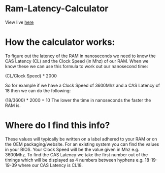# Ram-Latency-Calculator

View live [here](https://chrislrogers.github.io/Ram-Latency-Calculator/)

# How the calculator works:

To figure out the latency of the RAM in nanoseconds we need to know the CAS Latency (CL) and the Clock Speed (in Mhz) of our RAM. When we know these we can use this formula to work out our nanosecond time:

(CL/Clock Speed) * 2000

So for example if we have a Clock Speed of 3600Mhz and a CAS Latency of 18 then we can do the following:

(18/3600) * 2000 = 10
The lower the time in nanoseconds the faster the RAM is.

# Where do I find this info?

These values will typically be written on a label adhered to your RAM or on the OEM packaging/website. For an existing system you can find the values in your BIOS. Your Clock Speed will be the value given in Mhz e.g. 3600Mhz. To find the CAS Latency we take the first number out of the timings which will be displayed as 4 numbers between hyphens e.g. 18-19-19-39 where our CAS Latency is CL18.
